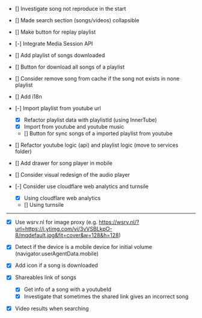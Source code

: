 - [] Investigate song not reproduce in the start

- [] Made search section (songs/videos) collapsible

- [] Make button for replay playlist

- [-] Integrate Media Session API

- [] Add playlist of songs downloaded

- [] Button for download all songs of a playlist

- [] Consider remove song from cache if the song not exists in none playlist

- [] Add i18n

- [-] Import playlist from youtube url
    - [X] Refactor playlist data with playlistId (using InnerTube)
    - [X] Import from youtube and youtube music
    - [] Button for sync songs of a imported playlist from youtube

- [] Refactor youtube logic (api) and playlist logic (move to services folder)

- [] Add drawer for song player in mobile

- [] Consider visual redesign of the audio player



- [-] Consider use cloudflare web analytics and turnsile
    - [X] Using cloudflare web analytics
    - [] Using turnsile



----

- [X] Use wsrv.nl for image proxy (e.g. https://wsrv.nl/?url=https://i.ytimg.com/vi/3vVSBLkpO-8/mqdefault.jpg&fit=cover&w=128&h=128)

- [X] Detect if the device is a mobile device for initial volume (navigator.userAgentData.mobile)

- [X] Add icon if a song is downloaded

- [X] Shareables link of songs
    - [X] Get info of a song with a youtubeId
    - [X] Investigate that sometimes the shared link gives an incorrect song

- [X] Video results when searching